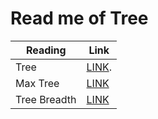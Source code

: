 # Read me of Tree

| Reading  | Link | 
| ------------- | ------------- |
| Tree  | [LINK](https://github.com/hind-hb/data-structures-and-algorithms2/blob/trees/Trees/ReadTree.md).|
|Max Tree  | [LINK](https://github.com/hind-hb/data-structures-and-algorithms2/blob/tree-max/Trees/Readme.md)  |
|Tree Breadth  | [LINK](https://github.com/hind-hb/data-structures-and-algorithms2/blob/tree-breadth-first/Trees/README.md)  |

